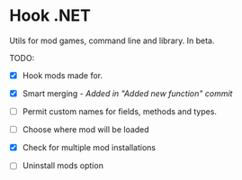 # Hook .NET
Utils for mod games, command line and library. In beta. 

TODO:

 - [x] Hook mods made for. 

 - [x] Smart merging - _Added in "Added new function" commit_

 - [ ] Permit custom names for fields, methods and types.

 - [ ] Choose where mod will be loaded 

 - [x] Check for multiple mod installations

 - [ ] Uninstall mods option 
